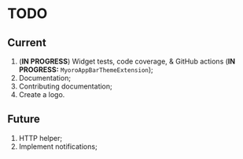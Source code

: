 # TODO

## Current

1. (**IN PROGRESS**) Widget tests, code coverage, & GitHub actions (**IN PROGRESS:** `MyoroAppBarThemeExtension`);
1. Documentation;
1. Contributing documentation;
1. Create a logo.

## Future

1. HTTP helper;
1. Implement notifications;
